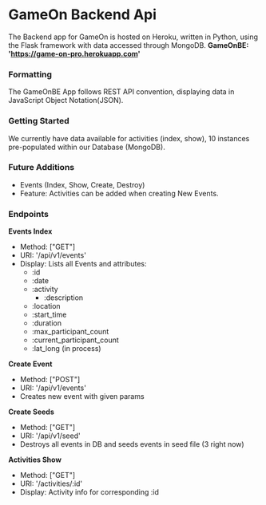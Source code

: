 # GameOn Backend Api
The Backend app for GameOn is hosted on Heroku, written in Python, using the Flask framework with data accessed through MongoDB.
__GameOnBE: 'https://game-on-pro.herokuapp.com'__

### Formatting
The GameOnBE App follows REST API convention, displaying data in JavaScript Object Notation(JSON).

### Getting Started
We currently have data available for activities (index, show), 10 instances pre-populated within our Database (MongoDB). 

### Future Additions
- Events (Index, Show, Create, Destroy)
- Feature: Activities can be added when creating New Events.

### Endpoints
__Events Index__
- Method: ["GET"]
- URI: '/api/v1/events'
- Display: Lists all Events and attributes:
	- :id
	- :date
  - :activity
	- :description
  - :location
  - :start_time
  - :duration
  - :max_participant_count
  - :current_participant_count
  - :lat_long (in process)

__Create Event__
- Method: ["POST"]
- URI: '/api/v1/events'
- Creates new event with given params

__Create Seeds__
- Method: ["GET"]
- URI: '/api/v1/seed'
- Destroys all events in DB and seeds events in seed file (3 right now)
  
__Activities Show__
- Method: ["GET"]
- URI: '/activities/:id'
- Display: Activity info for corresponding :id